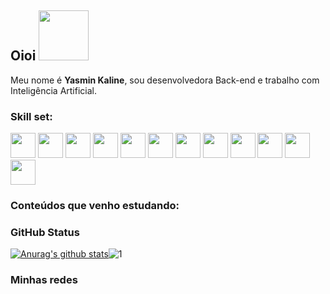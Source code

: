 ## **Oioi** <img src="https://media.giphy.com/media/bcKmIWkUMCjVm/source.gif" widht=0px height=80px/>

Meu nome é **Yasmin Kaline**, sou desenvolvedora Back-end e trabalho com Inteligência Artificial. 


### Skill set:

<p align="left">
<img src="https://escoladigital-production-storage.s3.amazonaws.com/uploads/images/original/20201103113533.png" height="auto" width="40">

<img src="https://dkrn4sk0rn31v.cloudfront.net/2018/01/14174904/kotlin.png" eight="auto" width="40">

<img src="https://raw.githubusercontent.com/dustin100/dustin100/master/assests/javascript-plain.svg" height="auto" width="40">

<img src="https://raw.githubusercontent.com/dustin100/dustin100/master/assests/css3-original.svg" height="auto" width="40">

<img src="https://raw.githubusercontent.com/dustin100/dustin100/master/assests/sass-original.svg" height="auto" width="40">

<img src="https://raw.githubusercontent.com/dustin100/dustin100/master/assests/react-original.svg" height="auto" width="40">

<img src="https://raw.githubusercontent.com/dustin100/dustin100/master/assests/jquery-plain.svg" height="auto" width="40">

<img src="https://raw.githubusercontent.com/dustin100/dustin100/master/assests/html5-original.svg" height="auto" width="40">

<img src="https://raw.githubusercontent.com/dustin100/dustin100/master/assests/bootstrap-plain.svg" height="auto" width="40">

<img src="https://raw.githubusercontent.com/dustin100/dustin100/master/assests/visualstudio-plain.svg" height="auto" width="40">

<img src="https://raw.githubusercontent.com/dustin100/dustin100/master/assests/redux-original.svg" height="auto" width="40">

<img src="https://raw.githubusercontent.com/dustin100/dustin100/master/assests/git-original.svg" height="auto" width="40">
</p>


### **Conteúdos que venho estudando:** 





### **GitHub Status**
[![Anurag's github stats](https://github-readme-stats.vercel.app/api?username=Ka1ine&theme=tokyonight)](https://github.com/Ka1ine?tab=repositories)![1](https://github-readme-stats.vercel.app/api/top-langs/?username=Ka1ine&theme=tokyonight)
### **Minhas redes**


